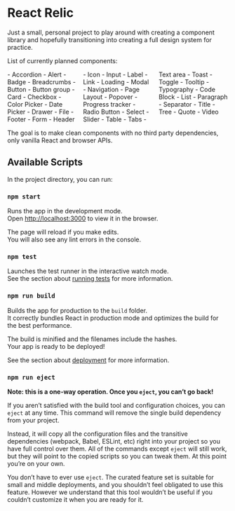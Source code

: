 # React Relic

Just a small, personal project to play around with creating a component library and hopefully transitioning into creating a full design system for practice.

List of currently planned components:

<div style="columns: 3; -webkit-columns: 3; -moz-columns: 3;">
- Accordion
- Alert
- Badge
- Breadcrumbs
- Button
- Button group
- Card
- Checkbox
- Color Picker
- Date Picker
- Drawer
- File
- Footer
- Form
- Header
- Icon
- Input
- Label
- Link
- Loading
- Modal
- Navigation
- Page Layout
- Popover
- Progress tracker
- Radio Button
- Select
- Slider
- Table
- Tabs
- Text area
- Toast
- Toggle
- Tooltip
- Typography
  - Code Block
  - List
  - Paragraph
  - Separator
  - Title
  - Tree
  - Quote
- Video
</div>

The goal is to make clean components with no third party dependencies, only vanilla React and browser APIs.

## Available Scripts

In the project directory, you can run:

### `npm start`

Runs the app in the development mode.\
Open [http://localhost:3000](http://localhost:3000) to view it in the browser.

The page will reload if you make edits.\
You will also see any lint errors in the console.

### `npm test`

Launches the test runner in the interactive watch mode.\
See the section about [running tests](https://facebook.github.io/create-react-app/docs/running-tests) for more information.

### `npm run build`

Builds the app for production to the `build` folder.\
It correctly bundles React in production mode and optimizes the build for the best performance.

The build is minified and the filenames include the hashes.\
Your app is ready to be deployed!

See the section about [deployment](https://facebook.github.io/create-react-app/docs/deployment) for more information.

### `npm run eject`

**Note: this is a one-way operation. Once you `eject`, you can’t go back!**

If you aren’t satisfied with the build tool and configuration choices, you can `eject` at any time. This command will remove the single build dependency from your project.

Instead, it will copy all the configuration files and the transitive dependencies (webpack, Babel, ESLint, etc) right into your project so you have full control over them. All of the commands except `eject` will still work, but they will point to the copied scripts so you can tweak them. At this point you’re on your own.

You don’t have to ever use `eject`. The curated feature set is suitable for small and middle deployments, and you shouldn’t feel obligated to use this feature. However we understand that this tool wouldn’t be useful if you couldn’t customize it when you are ready for it.
